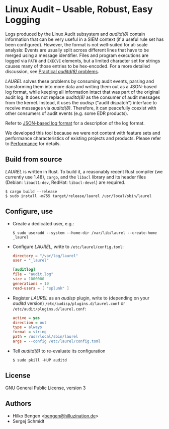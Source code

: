# Linux Audit – Usable, Robust, Easy Logging

Logs produced by the Linux Audit subsystem and _auditd(8)_ contain information that can be very useful in a SIEM context (if a useful rule set has been configured). However, the format is not well-suited for at-scale analysis: Events are usually split across different lines that have to be merged using a message identifier. Files and program executions are logged via `PATH` and `EXECVE` elements, but a limited character set for strings causes many of those entries to be hex-encoded. For a more detailed discussion, see [Practical _auditd(8)_ problems](practical-auditd-problems.md).

_LAUREL_ solves these problems by consuming audit events, parsing and transforming them into more data and writing them out as a JSON-based log format, while keeping all information intact that was part of the original audit log. It does not replace _auditd(8)_ as the consumer of audit messages from the kernel. Instead, it uses the _audisp_ ("audit dispatch") interface to receive messages via _auditd(8)_. Therefore, it can peacefully coexist with other consumers of audit events (e.g. some EDR products).

Refer to [JSON-based log format](json-format.md) for a description of the log format.

We developed this tool because we were not content with feature sets and performance characteristics of existing projects and products. Please refer to [Performance](performance.md) for details.

## Build from source

_LAUREL_ is written in Rust. To build it, a reasonably recent Rust compiler (we currently use 1.48), `cargo`, and the 
`libacl` library and its header files (Debian: `libacl1-dev`, RedHat: `libacl-devel`) are required.

``` console
$ cargo build --release
$ sudo install -m755 target/release/laurel /usr/local/sbin/laurel
```

## Configure, use

- Create a dedicated user, e.g.:
    ``` console
	$ sudo useradd --system --home-dir /var/lib/laurel --create-home _laurel
	```
- Configure _LAUREL_, write to `/etc/laurel/config.toml`:
    ``` toml
    directory = "/var/log/laurel"
    user = "_laurel"
    
    [auditlog]
    file = "audit.log"
    size = 1000000
    generations = 10
    read-users = [ "splunk" ]
	```
- Register _LAUREL_ as an _audisp_ plugin, write to (depending on your _auditd_ version) `/etc/audisp/plugins.d/laurel.conf` or `/etc/audit/plugins.d/laurel.conf`:
    ``` ini
    active = yes
    direction = out
    type = always
    format = string
    path = /usr/local/sbin/laurel
    args = --config /etc/laurel/config.toml
	```
  
- Tell _auditd(8)_ to re-evaluate its configuration
    ``` console
    $ sudo pkill -HUP auditd
    ```

## License

GNU General Public License, version 3

## Authors

- Hilko Bengen <<bengen@hilluzination.de>>
- Sergej Schmidt
